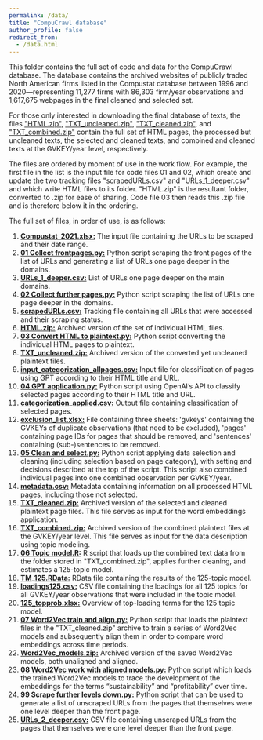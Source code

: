 ```yaml
---
permalink: /data/
title: "CompuCrawl database"
author_profile: false
redirect_from: 
  - /data.html
---
```

This folder contains the full set of code and data for the CompuCrawl database. The database contains the archived websites of publicly traded North American firms listed in the Compustat database between 1996 and 2020—representing 11,277 firms with 86,303 firm/year observations and 1,617,675 webpages in the final cleaned and selected set.

For those only interested in downloading the final database of texts, the files ["HTML.zip"](https://www.dropbox.com/scl/fi/sadofeczgvw5iqd58u4dh/HTML.zip?rlkey=zau82qcgqa0weieysqp66q4sm&dl=0), ["TXT_uncleaned.zip"](https://www.dropbox.com/scl/fi/qdjm2cie9r64vhmdsa3jv/TXT_uncleaned.zip?rlkey=19na0vi9rf2hxs2m4ga8d2lht&dl=0), ["TXT_cleaned.zip"](https://www.dropbox.com/scl/fi/vxrun4k5zprqc2zl5gj9d/TXT_cleaned.zip?rlkey=nmbh3n5p24ebs887yzri4fxu0&dl=0), and ["TXT_combined.zip"](https://www.dropbox.com/scl/fi/nyz23wc5b8zml7zyijicd/TXT_combined.zip?rlkey=tg5ywz7m0pght589xxuwj1nqp&dl=0) contain the full set of HTML pages, the processed but uncleaned texts, the selected and cleaned texts, and combined and cleaned texts at the GVKEY/year level, respectively.

The files are ordered by moment of use in the work flow. For example, the first file in the list is the input file for code files 01 and 02, which create and update the two tracking files "scrapedURLs.csv" and "URLs_1_deeper.csv" and which write HTML files to its folder. "HTML.zip" is the resultant folder, converted to .zip for ease of sharing. Code file 03 then reads this .zip file and is therefore below it in the ordering.

The full set of files, in order of use, is as follows:
1. [**Compustat_2021.xlsx:**](https://www.dropbox.com/scl/fi/nccafl7omgebgpcfyz4jt/Compustat_2021.xlsx?rlkey=e0m1y2vrop2jdcg79czxt1df8&dl=0) The input file containing the URLs to be scraped and their date range.
2. [**01 Collect frontpages.py:**](https://www.dropbox.com/scl/fi/x1ol9yk0794ayqlse9hsa/01-Collect-frontpages.py?rlkey=ty7hm1pmq9j9oajd6hj73v010&dl=0) Python script scraping the front pages of the list of URLs and generating a list of URLs one page deeper in the domains.
3. [**URLs_1_deeper.csv:**](https://www.dropbox.com/scl/fi/jirf2mchti417ncnz7w77/URLs_1_deeper.csv?rlkey=562o7sn4xuikotixoa1dfvwjh&dl=0) List of URLs one page deeper on the main domains.
4. [**02 Collect further pages.py:**](https://www.dropbox.com/scl/fi/4cncdplut79xdkhavvell/02-Collect-further-pages.py?rlkey=6sbvwcjvctxpaliphvjvvok3v&dl=0) Python script scraping the list of URLs one page deeper in the domains.
5. [**scrapedURLs.csv:**](https://www.dropbox.com/scl/fi/knhyksggjyqwq4ewep7qy/scrapedURLs.csv?rlkey=l2tstrw3sejtd2haybsr15ll8&dl=0) Tracking file containing all URLs that were accessed and their scraping status.
6. [**HTML.zip:**](https://www.dropbox.com/scl/fi/sadofeczgvw5iqd58u4dh/HTML.zip?rlkey=zau82qcgqa0weieysqp66q4sm&dl=0) Archived version of the set of individual HTML files.
7. [**03 Convert HTML to plaintext.py:**](https://www.dropbox.com/scl/fi/5qmek8ij1lgg1vx3tjqx6/03-Convert-HTML-to-plaintext.py?rlkey=xg495ew46o6mq32lipyky59v7&dl=0) Python script converting the individual HTML pages to plaintext.
8. [**TXT_uncleaned.zip:**](https://www.dropbox.com/scl/fi/qdjm2cie9r64vhmdsa3jv/TXT_uncleaned.zip?rlkey=19na0vi9rf2hxs2m4ga8d2lht&dl=0) Archived version of the converted yet uncleaned plaintext files.
9. [**input_categorization_allpages.csv:**](https://www.dropbox.com/scl/fi/qsf7vfh1vjt9fgazhqb8e/input_categorization_allpages.csv?rlkey=zoeuci4iyehbus0tkphriy8f1&dl=0) Input file for classification of pages using GPT according to their HTML title and URL.
10. [**04 GPT application.py:**](https://www.dropbox.com/scl/fi/tr0c32gkzbzvgpi4119w2/04-GPT-application.py?rlkey=fdza2kyk9f0lncd98ro7nkjy0&dl=0) Python script using OpenAI’s API to classify selected pages according to their HTML title and URL.
11. [**categorization_applied.csv:**](https://www.dropbox.com/scl/fi/4dkhnlyt179zg15cu7ry4/categorization_applied.csv?rlkey=uaixtzi7kn1yc21bi915sbkpe&dl=0) Output file containing classification of selected pages.
12. [**exclusion_list.xlsx:**](https://www.dropbox.com/scl/fi/4jkx0vdyzqqvjgle8ggp4/exclusion_list.xlsx?rlkey=z7jem35kxqf98slq6lxpq3h2l&dl=0) File containing three sheets: 'gvkeys' containing the GVKEYs of duplicate observations (that need to be excluded), 'pages' containing page IDs for pages that should be removed, and 'sentences' containing (sub-)sentences to be removed.
13. [**05 Clean and select.py:**](https://www.dropbox.com/scl/fi/79twj2473nt2povjmjtds/05-Clean-and-select.py?rlkey=0dvugjyg0jxch8hx4xsdpp8k3&dl=0) Python script applying data selection and cleaning (including selection based on page category), with setting and decisions described at the top of the script. This script also combined individual pages into one combined observation per GVKEY/year.
14. [**metadata.csv:**](https://www.dropbox.com/scl/fi/79twj2473nt2povjmjtds/05-Clean-and-select.py?rlkey=0dvugjyg0jxch8hx4xsdpp8k3&dl=0) Metadata containing information on all processed HTML pages, including those not selected.
15. [**TXT_cleaned.zip:**](https://www.dropbox.com/scl/fi/vxrun4k5zprqc2zl5gj9d/TXT_cleaned.zip?rlkey=nmbh3n5p24ebs887yzri4fxu0&dl=0) Archived version of the selected and cleaned plaintext page files. This file serves as input for the word embeddings application.
16. [**TXT_combined.zip:**](https://www.dropbox.com/scl/fi/nyz23wc5b8zml7zyijicd/TXT_combined.zip?rlkey=tg5ywz7m0pght589xxuwj1nqp&dl=0) Archived version of the combined plaintext files at the GVKEY/year level. This file serves as input for the data description using topic modeling.
17. [**06 Topic model.R:**](https://www.dropbox.com/scl/fi/qugbm1slf74wtfzsfya2z/06-Topic-model.R?rlkey=we10ke9pp6erou2yifa665rr2&dl=0) R script that loads up the combined text data from the folder stored in "TXT_combined.zip", applies further cleaning, and estimates a 125-topic model.
18. [**TM_125.RData:**](https://www.dropbox.com/scl/fi/38quhvlejg94av22iep8m/TM_125.RData?rlkey=rxizjmtii2ufcc3rzolndg3l6&dl=0) RData file containing the results of the 125-topic model.
19. [**loadings125.csv:**](https://www.dropbox.com/scl/fi/mjgzdj0dg39yyqo8lwj1d/loadings125.csv?rlkey=rcqacdw2urpua4yhh7x1p7k9x&dl=0) CSV file containing the loadings for all 125 topics for all GVKEY/year observations that were included in the topic model.
20. [**125_topprob.xlsx:**](https://www.dropbox.com/scl/fi/gc4fbe5i8fx2pfwj34th9/125_topprob.xlsx?rlkey=eus10bmp4kia074i2v6kqixsy&dl=0) Overview of top-loading terms for the 125 topic model.
21. [**07 Word2Vec train and align.py:**](https://www.dropbox.com/scl/fi/kays9eqw80nqsm5jj2v57/07-Word2Vec-train-and-align.py?rlkey=mrrglcvhigdg6kei1ydvmvyng&dl=0) Python script that loads the plaintext files in the "TXT_cleaned.zip" archive to train a series of Word2Vec models and subsequently align them in order to compare word embeddings across time periods.
22. [**Word2Vec_models.zip:**](https://www.dropbox.com/scl/fi/r2jqux2pzz7h0tve48seu/Word2Vec_models.zip?rlkey=3ccuoee9vhft1891d5qmr5d40&dl=0) Archived version of the saved Word2Vec models, both unaligned and aligned.
23. [**08 Word2Vec work with aligned models.py:**](https://www.dropbox.com/scl/fi/i9zqlbhhw3hwsp01b7v6l/08-Word2Vec-work-with-aligned-models.py?rlkey=ejm6cp5inursdeqy4nzoyj7hc&dl=0) Python script which loads the trained Word2Vec models to trace the development of the embeddings for the terms “sustainability” and “profitability” over time.
24. [**99 Scrape further levels down.py:**](https://www.dropbox.com/scl/fi/d8rp0mu56sw84v1aj5p2x/99-Scrape-further-levels-down.py?rlkey=uhdpe5r2cli4oywh5nmq74x47&dl=0) Python script that can be used to generate a list of unscraped URLs from the pages that themselves were one level deeper than the front page.
25. [**URLs_2_deeper.csv:**](https://www.dropbox.com/scl/fi/csw6rafn3vul1c5sd3zrm/URLs_2_deeper.csv?rlkey=ghva6lqed5qf2vaajtkhlkc5c&dl=0) CSV file containing unscraped URLs from the pages that themselves were one level deeper than the front page.

